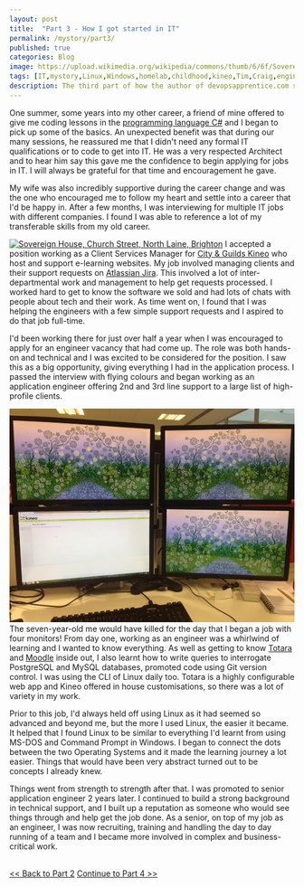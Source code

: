 ```yaml
---
layout: post
title:  "Part 3 - How I got started in IT"
permalink: /mystory/part3/
published: true
categories: Blog
image: https://upload.wikimedia.org/wikipedia/commons/thumb/6/6f/Sovereign_House%2C_Church_Street%2C_North_Laine%2C_Brighton.JPG/512px-Sovereign_House%2C_Church_Street%2C_North_Laine%2C_Brighton.JPG
tags: [IT,mystory,Linux,Windows,homelab,childhood,kineo,Tim,Craig,engineer,application,developer,coding,sysadmin,systems,administrator,qualifications,certifications,aberystwyth,university,study,music,xp-30,cubase,sx3,ms-dos,prince,persia,sierra,online,on-line,ibm,adventure,games,soundblaster,creative,sord,m5,birmingham,english,degree,basic,gcse,recording,writing,monitors,four,three,senior,client,services,manager,architect,developers,technical,ubuntu,php,apache,mysql,postgresql,postgres,server,dual boot,comptia,security+,network+,aws,azure]
description: The third part of how the author of devopsapprentice.com started a career in IT.
---
```

One summer, some years into my other career, a friend of mine offered to give me coding lessons in the <a href="https://en.wikipedia.org/wiki/C_Sharp_(programming_language)" target="_blank">programming language C#</a> and I began to pick up some of the basics. An unexpected benefit was that during our many sessions, he reassured me that I didn't need any formal IT qualifications or to code to get into IT. He was a very respected Architect and to hear him say this gave me the confidence to begin applying for jobs in IT. I will always be grateful for that time and encouragement he gave.

My wife was also incredibly supportive during the career change and was the one who encouraged me to follow my heart and settle into a career that I'd be happy in. After a few months, I was interviewing for multiple IT jobs with different companies. I found I was able to reference a lot of my transferable skills from my old career.

<a title="The Voice of Hassocks, CC0, via Wikimedia Commons" href="https://commons.wikimedia.org/wiki/File:Sovereign_House,_Church_Street,_North_Laine,_Brighton.JPG"><img width="512" class="leftimg" alt="Sovereign House, Church Street, North Laine, Brighton" src="https://upload.wikimedia.org/wikipedia/commons/thumb/6/6f/Sovereign_House%2C_Church_Street%2C_North_Laine%2C_Brighton.JPG/512px-Sovereign_House%2C_Church_Street%2C_North_Laine%2C_Brighton.JPG" target="_blank"></a>
I accepted a position working as a Client Services Manager for <a href="https://www.kineo.com/" target="_blank">City & Guilds Kineo</a> who host and support e-learning websites. My job involved managing clients and their support requests on <a href="https://www.atlassian.com/software/jira" target="_blank">Atlassian Jira</a>. This involved a lot of inter-departmental work and management to help get requests processed. I worked hard to get to know the software we sold and had lots of chats with people about tech and their work. As time went on, I found that I was helping the engineers with a few simple support requests and I aspired to do that job full-time.

I'd been working there for just over half a year when I was encouraged to apply for an engineer vacancy that had come up. The role was both hands-on and technical and I was excited to be considered for the position. I saw this as a big opportunity, giving everything I had in the application process. I passed the interview with flying colours and began working as an application engineer offering 2nd and 3rd line support to a large list of high-profile clients.

<a href="/_pictures/engineer.jpg">
<img src="/_pictures/engineer.jpg" alt="four monitor set up" class="rightimg" /></a>
The seven-year-old me would have killed for the day that I began a job with four monitors! From day one, working as an engineer was a whirlwind of learning and I wanted to know everything. As well as getting to know <a href="https://www.totaralearning.com/" target="_blank">Totara</a> and <a href="https://moodle.org/" target="_blank">Moodle</a> inside out, I also learnt how to write queries to interrogate PostgreSQL and MySQL databases, promoted code using Git version control. I was using the CLI of Linux daily too. Totara is a highly configurable web app and Kineo offered in house customisations, so there was a lot of variety in my work.

Prior to this job, I'd always held off using Linux as it had seemed so advanced and beyond me, but the more I used Linux, the easier it became. It helped that I found Linux to be similar to everything I'd learnt from using MS-DOS and Command Prompt in Windows. I began to connect the dots between the two Operating Systems and it made the learning journey a lot easier. Things that would have been very abstract turned out to be concepts I already knew.

Things went from strength to strength after that. I was promoted to senior application engineer 2 years later. I continued to build a strong background in technical support, and I built up a reputation as someone who would see things through and help get the job done. As a senior, on top of my job as an engineer, I was now recruiting, training and handling the day to day running of a team and I became more involved in complex and business-critical work.
<br><br>
<div><a id="l" href="/mystory/part2"><< Back to Part 2</a>&nbsp;<a id="r" href="/mystory/part4">Continue to Part 4 >></a></div>
<br>
